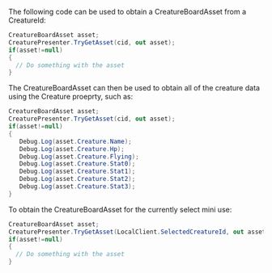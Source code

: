 The following code can be used to obtain a CreatureBoardAsset from a CreatureId:

```C#
CreatureBoardAsset asset;
CreaturePresenter.TryGetAsset(cid, out asset);
if(asset!=null)
{
  // Do something with the asset
}
```
The CreatureBoardAsset can then be used to obtain all of the creature data using
the Creature proeprty, such as:

```C#
CreatureBoardAsset asset;
CreaturePresenter.TryGetAsset(cid, out asset);
if(asset!=null)
{
   Debug.Log(asset.Creature.Name);
   Debug.Log(asset.Creature.Hp);
   Debug.Log(asset.Creature.Flying);
   Debug.Log(asset.Creature.Stat0);
   Debug.Log(asset.Creature.Stat1);
   Debug.Log(asset.Creature.Stat2);
   Debug.Log(asset.Creature.Stat3);
}
```

To obtain the CreatureBoardAsset for the currently select mini use:

```C#
CreatureBoardAsset asset;
CreaturePresenter.TryGetAsset(LocalClient.SelectedCreatureId, out asset);
if(asset!=null)
{
  // Do something with the asset
}
```

   
